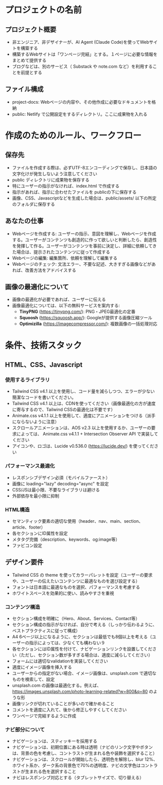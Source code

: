 # プロジェクトの名前

## プロジェクト概要

- 非エンジニア、非デザイナーが、AI Agent (Claude Code)を使ってWebサイトを構築する
- 構築するWebサイトは「ワンページ完結」とする。１ページに必要な情報をまとめて提供する
- ブログなどは、別のサービス（ Substack や note.com など）を利用することを前提とする

## ファイル構成

- project-docs: Webページの内容や、その他作成に必要なドキュメントを格納
- public: Netlify で公開設定をするディレクトリ。ここに成果物を入れる


# 作成のためのルール、ワークフロー

## 保存先

- ファイルを作成する際は、必ずUTF-8エンコーディングで保存し、日本語の文字化けが発生しないよう注意してください
- public ディレクトリに成果物を保存する
- 特にユーザーの指示がなければ、index.html で作成する
- 指示があれば、指示に合わせたファイルを publicの下に保存する
- 画像、CSS、Javascriptなどを生成した場合は、public/assets/ 以下の所定のフォルダに保存する

## あなたの仕事

- Webページを作成する: ユーザーの指示、意図を理解し、Webページを作成する。ユーザーがコンテンツも創造的に作って欲しいと判断したら、創造性を発揮して作る。ユーザーがコンテンツを事前に決定し、詳細に依頼してきた場合は、提示されたコンテンツに従って作成する
- Webページの編集: 編集箇所、依頼を理解して編集する
- Webページのチェック: 文法エラー、不要な記述、大きすぎる画像などがあれば、改善方法をアドバイスする

## 画像の最適化について

- 画像の最適化が必要であれば、ユーザーに伝える
- 画像最適化については、以下の無料サービスを案内する:
    - **TinyPNG** (https://tinypng.com/): PNG・JPEG最適化の定番
    - **Squoosh** (https://squoosh.app/): Googleが提供する画像圧縮ツール
    - **Optimizilla** (https://imagecompressor.com/): 複数画像の一括処理対応


# 条件、技術スタック

## HTML、CSS、Javascript

### 使用するライブラリ

- Tailwind CSS v4.1 以上を使用し、コード量を減らしつつ、エラーが少ない簡潔なコードを書いてください。
- Tailwind CSS v4.1 以上は、CDNを使ってください（画像最適化の方が速度に寄与するので、Tailwind CSSの最適化は不要です）
- Animate.css v4.1.1 以上を使用して、適度にアニメーションをつける（派手にならないように注意）
- スクロールアニメーションは、AOS v2.3 以上を使用するか、ユーザーの要求によっては、  Animate.css v4.1.1 + Intersection Observer API で実装してください
- アイコンや、ロゴは、Lucide v0.536.0 (https://lucide.dev/) を使ってください

### パフォーマンス最適化

- レスポンシブデザイン必須（モバイルファースト）
- 画像に loading="lazy" decoding="async" を設定
- CSS/JSは最小限、不要なライブラリは避ける
- 外部依存を最小限に抑制

### HTML構造

- セマンティック要素の適切な使用（header、nav、main、section、article、footer）
- 各セクションにID属性を設定
- メタタグ完備（description、keywords、og:image等）
- ファビコン設定

## デザイン要件

- Tailwind CSS の theme を使ってカラーパレットを設定（ユーザーの要求や、ユーザーの伝えたいコンテンツに最適なものを選び設定する）
- フォントは日本語に最適なものを選択、パフォーマンスを考慮する
- ホワイトスペースを効果的に使い、読みやすさを重視


### コンテンツ構造

- セクション構成を明確に（Hero、About、Services、Contact等）
- セクション構成の指示がなければ、自分で考える（しっかり伝わるように、ベストプラクティスに従って構成）
- A4 6ページ以上になるように、セクションは最低でも8個以上を考える（ユーザーの指示によっては、少なくても構わない９
- 各セクションにはID属性を付けて、ナビゲーションリンクを設置してください（ただし、セクション数が多すぎる場合は、適度に減らしてください）
- フォームには適切なvalidationを実装してください
- 適度にイメージ画像を挿入する
- ユーザーからの指定がない場合、イメージ画像は、unsplash.com で適切なものを検索して、設定
- unsplash.com の画像は最適化する。例えば、 https://images.unsplash.com/photo-learning-related?w=800&q=80 のような形
- 画像リンクが切れていることが多いので確かめること
- コメントを適度に入れて、後から修正しやすくしてください
- ワンページで完結するように作成

### ナビ部分について

- ナビゲーションは、スティッキーを採用する
- ナビゲーションは、初期位置にある時は透明（ナビのリンク文字やボタンは、背景の色を考慮し、コントラストが生まれる色や装飾を選択すること）
- ナビゲーションは、スクロールが開始したら、透明色を解除し、blur 12%、ホワイト系か、ダーク系の背景色で70%の透明度、ナビの文字色はコントラストが生まれる色を選択すること
- ナビはレスポンシブ対応とする（タブレットサイズで、切り替える）
